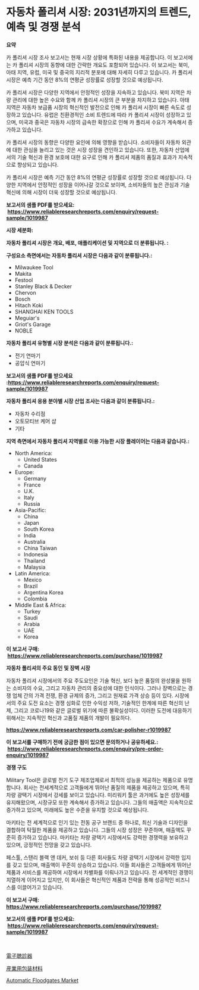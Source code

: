 <p><h1>자동차 폴리셔 시장: 2031년까지의 트렌드, 예측 및 경쟁 분석</h1></p><p><strong>요약</strong></p>
<p><p>카 폴리셔 시장 조사 보고서는 현재 시장 상황에 특화된 내용을 제공합니다. 이 보고서에는 카 폴리셔 시장의 동향에 대한 간략한 개요도 포함되어 있습니다. 이 보고서는 북미, 아태 지역, 유럽, 미국 및 중국의 지리적 분포에 대해 자세히 다루고 있습니다. 카 폴리셔 시장은 예측 기간 동안 8%의 연평균 성장률로 성장할 것으로 예상됩니다.</p><p>카 폴리셔 시장은 다양한 지역에서 안정적인 성장을 지속하고 있습니다. 북미 지역은 차량 관리에 대한 높은 수요와 함께 카 폴리셔 시장의 큰 부분을 차지하고 있습니다. 아태 지역은 자동차 보급품 시장의 혁신적인 발전으로 인해 카 폴리셔 시장이 빠른 속도로 성장하고 있습니다. 유럽은 친환경적인 소비 트렌드에 따라 카 폴리셔 시장이 성장하고 있으며, 미국과 중국은 자동차 시장의 급속한 확장으로 인해 카 폴리셔 수요가 계속해서 증가하고 있습니다.</p><p>카 폴리셔 시장의 동향은 다양한 요인에 의해 영향을 받습니다. 소비자들이 자동차 외관에 대한 관심을 늘리고 있는 것은 시장 성장을 견인하고 있습니다. 또한, 자동차 산업에서의 기술 혁신과 환경 보호에 대한 요구로 인해 카 폴리셔 제품의 품질과 효과가 지속적으로 향상되고 있습니다.</p><p>카 폴리셔 시장은 예측 기간 동안 8%의 연평균 성장률로 성장할 것으로 예상됩니다. 다양한 지역에서 안정적인 성장을 이어나갈 것으로 보이며, 소비자들의 높은 관심과 기술 혁신에 의해 시장이 더욱 성장할 것으로 예상됩니다.</p></p>
<p><strong>보고서의 샘플 PDF를 받으세요: &nbsp;<a href="https://www.reliableresearchreports.com/enquiry/request-sample/1019987">https://www.reliableresearchreports.com/enquiry/request-sample/1019987</a></strong></p>
<p><strong>시장 세분화:</strong></p>
<p><strong> 자동차 폴리셔 시장은 개요, 배포, 애플리케이션 및 지역으로 더 분류됩니다. :</strong></p>
<p><strong>구성요소 측면에서는 자동차 폴리셔 시장은 다음과 같이 분류됩니다.:</strong></p>
<p><ul><li>Milwaukee Tool</li><li>Makita</li><li>Festool</li><li>Stanley Black & Decker</li><li>Chervon</li><li>Bosch</li><li>Hitach Koki</li><li>SHANGHAI KEN TOOLS</li><li>Meguiar's</li><li>Griot's Garage</li><li>NOBLE</li></ul></p>
<p><strong> 자동차 폴리셔 유형별 시장 분석은 다음과 같이 분류됩니다.:</strong></p>
<p><ul><li>전기 연마기</li><li>공압식 연마기</li></ul></p>
<p><strong>보고서의 샘플 PDF를 받으세요 :<a href="https://www.reliableresearchreports.com/enquiry/request-sample/1019987">https://www.reliableresearchreports.com/enquiry/request-sample/1019987</a></strong></p>
<p><strong> 자동차 폴리셔 응용 분야별 시장 산업 조사는 다음과 같이 분류됩니다.:</strong></p>
<p><ul><li>자동차 수리점</li><li>오토모티브 케어 샵</li><li>기타</li></ul></p>
<p><strong>지역 측면에서 자동차 폴리셔 지역별로 이용 가능한 시장 플레이어는 다음과 같습니다.:</strong></p>
<p><ul>
    <li>
        North America:
        <ul>
            <li>United States</li>
            <li>Canada</li>
        </ul>
    </li>
    <li>
        Europe:
        <ul>
            <li>Germany</li>
            <li>France</li>
            <li>U.K.</li>
            <li>Italy</li>
            <li>Russia</li>
        </ul>
    </li>
    <li>
        Asia-Pacific:
        <ul>
            <li>China</li>
            <li>Japan</li>
            <li>South Korea</li>
            <li>India</li>
            <li>Australia</li>
            <li>China Taiwan</li>
            <li>Indonesia</li>
            <li>Thailand</li>
            <li>Malaysia</li>
        </ul>
    </li>
    <li>
        Latin America:
        <ul>
            <li>Mexico</li>
            <li>Brazil</li>
            <li>Argentina Korea</li>
            <li>Colombia</li>
        </ul>
    </li>
    <li>
        Middle East & Africa:
        <ul>
            <li>Turkey</li>
            <li>Saudi</li>
            <li>Arabia</li>
            <li>UAE</li>
            <li>Korea</li>
        </ul>
    </li>
    </ul></p>
<p><strong>이 보고서 구매: &nbsp;<a href="https://www.reliableresearchreports.com/purchase/1019987">https://www.reliableresearchreports.com/purchase/1019987</a></strong></p>
<p><strong>자동차 폴리셔의 주요 동인 및 장벽 시장</strong></p>
<p><p>자동차 폴리셔 시장에서의 주요 주도요인은 기술 혁신, 보다 높은 품질의 완성물을 원하는 소비자의 수요, 그리고 자동차 관리의 중요성에 대한 인식이다. 그러나 장벽으로는 경쟁 업체 간의 가격 전쟁, 환경 규제의 증가, 그리고 원재료 가격 상승 등이 있다. 시장에서의 주요 도전 요소는 경쟁 심화로 인한 수익성 저하, 기술적인 한계에 따른 혁신의 난제, 그리고 코로나19와 같은 글로벌 위기에 따른 불확실성이다. 이러한 도전에 대응하기 위해서는 지속적인 혁신과 고품질 제품의 개발이 필요하다.</p></p>
<p><strong><a href="https://www.reliableresearchreports.com/car-polisher-r1019987">https://www.reliableresearchreports.com/car-polisher-r1019987</a></strong></p>
<p><strong>이 보고서를 구매하기 전에 궁금한 점이 있으면 문의하거나 공유하세요.: &nbsp;<a href="https://www.reliableresearchreports.com/enquiry/pre-order-enquiry/1019987">https://www.reliableresearchreports.com/enquiry/pre-order-enquiry/1019987</a></strong></p>
<p><strong>경쟁 구도</strong></p>
<p><p>Military Tool은 글로벌 전기 도구 제조업체로서 최적의 성능을 제공하는 제품으로 유명합니다. 회사는 전세계적으로 고객들에게 뛰어난 품질의 제품을 제공하고 있으며, 특히 차량 광택기 시장에서 강세를 보이고 있습니다. 미리워키 툴은 과거에도 높은 성장세를 유지해왔으며, 시장규모 또한 계속해서 증가하고 있습니다. 그들의 매출액은 지속적으로 증가하고 있으며, 미래에도 높은 수준을 유지할 것으로 예상됩니다.</p><p>마키타는 전 세계적으로 인기 있는 전동 공구 브랜드 중 하나로, 최신 기술과 디자인을 결합하여 탁월한 제품을 제공하고 있습니다. 그들의 시장 성장은 꾸준하며, 매출액도 꾸준히 증가하고 있습니다. 마키타는 차량 광택기 시장에서도 강력한 경쟁력을 보유하고 있으며, 긍정적인 전망을 갖고 있습니다.</p><p>페스툴, 스탠리 블랙 앤 데커, 보쉬 등 다른 회사들도 차량 광택기 시장에서 강력한 입지를 갖고 있으며, 매출액이 꾸준히 상승하고 있습니다. 이들 회사들은 고객들에게 뛰어난 제품과 서비스를 제공하여 시장에서 차별화를 이뤄나가고 있습니다. 전 세계적인 경쟁이 치열하게 이어지고 있지만, 이 회사들은 혁신적인 제품과 전략을 통해 성공적인 비즈니스를 이끌어가고 있습니다.</p></p>
<p><strong>이 보고서 구매: &nbsp; <a href="https://www.reliableresearchreports.com/purchase/1019987">https://www.reliableresearchreports.com/purchase/1019987</a></strong></p>
<p><strong>보고서의 샘플 PDF를 받으세요: &nbsp;<a href="https://www.reliableresearchreports.com/enquiry/request-sample/1019987">https://www.reliableresearchreports.com/enquiry/request-sample/1019987</a></strong><strong></strong></p>
<p>&nbsp;</p>
<p><p><a href="https://github.com/KaydenJohns1964/Market-Research-Report-List-1/blob/main/522403231797.md">電子聴診器</a></p><p><a href="https://github.com/marbadji/Market-Research-Report-List-1/blob/main/170669631796.md">産業用包装材料</a></p><p><a href="https://github.com/mancsybtousav/Market-Research-Report-List-2/blob/main/automatic-floodgates-market.md">Automatic Floodgates Market</a></p></p>